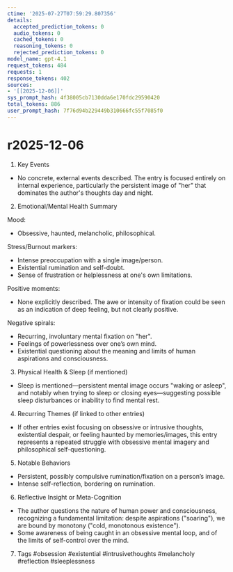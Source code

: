 ```yaml
---
ctime: '2025-07-27T07:59:29.807356'
details:
  accepted_prediction_tokens: 0
  audio_tokens: 0
  cached_tokens: 0
  reasoning_tokens: 0
  rejected_prediction_tokens: 0
model_name: gpt-4.1
request_tokens: 484
requests: 1
response_tokens: 402
sources:
- '[[2025-12-06]]'
sys_prompt_hash: 4f38005cb7130dda6e170fdc29590420
total_tokens: 886
user_prompt_hash: 7f76d94b229449b310666fc55f7085f0
---
```

# r2025-12-06

1. Key Events
- No concrete, external events described. The entry is focused entirely on internal experience, particularly the persistent image of "her" that dominates the author's thoughts day and night.

2. Emotional/Mental Health Summary

Mood:
- Obsessive, haunted, melancholic, philosophical.

Stress/Burnout markers:
- Intense preoccupation with a single image/person.
- Existential rumination and self-doubt.
- Sense of frustration or helplessness at one's own limitations.

Positive moments:
- None explicitly described. The awe or intensity of fixation could be seen as an indication of deep feeling, but not clearly positive.

Negative spirals:
- Recurring, involuntary mental fixation on "her".
- Feelings of powerlessness over one’s own mind.
- Existential questioning about the meaning and limits of human aspirations and consciousness.

3. Physical Health & Sleep (if mentioned)
- Sleep is mentioned—persistent mental image occurs "waking or asleep", and notably when trying to sleep or closing eyes—suggesting possible sleep disturbances or inability to find mental rest.

4. Recurring Themes (if linked to other entries)
- If other entries exist focusing on obsessive or intrusive thoughts, existential despair, or feeling haunted by memories/images, this entry represents a repeated struggle with obsessive mental imagery and philosophical self-questioning.

5. Notable Behaviors
- Persistent, possibly compulsive rumination/fixation on a person’s image.
- Intense self-reflection, bordering on rumination.

6. Reflective Insight or Meta-Cognition
- The author questions the nature of human power and consciousness, recognizing a fundamental limitation: despite aspirations ("soaring"), we are bound by monotony ("cold, monotonous existence").
- Some awareness of being caught in an obsessive mental loop, and of the limits of self-control over the mind.

7. Tags
#obsession #existential #intrusivethoughts #melancholy #reflection #sleeplessness
